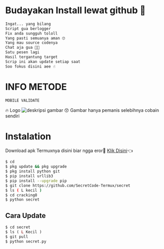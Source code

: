 # Budayakan Install lewat github 🖕
```php
Ingat... yang bilang
Script gua berlogger
Fix anda sungguh tololl
Yang pasti semuanya aman 🙄
Yang mau source codenya
Chat aja gua 🙇🙇
Satu pesen lagi
Hasil tergantung target
Scrip ini akan update setiap saat 
Soo fokus disini aee ☝️
```
# INFO METODE
```bash
MOBILE VALIDATE
```
🔥 Logo
![deskripsi gambar](https://i.ibb.co/nBpcbcR/IMG-20230205-093231.jpg)
😚 Gambar hanya pemanis selebihnya cobain sendiri
# Instalation
Download apk Termuxnya disini biar ngga eror🌟
[Klik Disini](https://f-droid.org/repo/com.termux_117.apk)👈
```bash
$ cd
$ pkg update && pkg upgrade
$ pkg install python git
$ pip install urllib3
$ pip install --upgrade pip
$ git clone https://github.com/SecretCode-Termux/secret
$ ls ( L kecil )
$ cd cracking8
$ python secret
```
## Cara Update
```php
$ cd secret
$ ls ( L Kecil )
$ git pull
$ python secret.py
```

